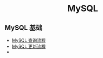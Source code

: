 <h1 align="center">
    MySQL
</h1>

## MySQL 基础
- [MySQL 查询流程](MySQL查询流程.md)
- [MySQL 更新流程](MySQL更新流程.md)
- 
